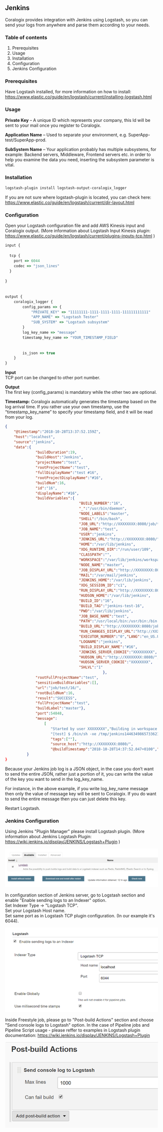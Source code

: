 ## Jenkins


Coralogix provides integration with Jenkins using Logstash, so you can send your logs from anywhere and parse them according to your needs.  

### Table of contents

1. Prerequisites
2. Usage
3. Installation
4. Configuration
5. Jenkins Configuration

### Prerequisites
Have Logstash installed, for more information on how to install: https://www.elastic.co/guide/en/logstash/current/installing-logstash.html

### Usage

**Private Key** – A unique ID which represents your company, this Id will be sent to your mail once you register to Coralogix.

**Application Name** – Used to separate your environment, e.g. SuperApp-test/SuperApp-prod.

**SubSystem Name** – Your application probably has multiple subsystems, for example: Backend servers, Middleware, Frontend servers etc. in order to help you examine the data you need, inserting the subsystem parameter is vital.

### Installation

```bash
logstash-plugin install logstash-output-coralogix_logger
```

If you are not sure where logstash-plugin is located, you can check here:  
https://www.elastic.co/guide/en/logstash/current/dir-layout.html

### Configuration

Open your Logstash configuration file and add AWS Kinesis input and Coralogix output. (More information about Logstash Input Kinesis plugin: https://www.elastic.co/guide/en/logstash/current/plugins-inputs-tcp.html )

```javascript
input {

  tcp {
    port => 6044
    codec => "json_lines"
  }

}


output {
    coralogix_logger { 
        config_params => {
            "PRIVATE_KEY" => "11111111-1111-1111-1111-111111111111"
            "APP_NAME" => "Logstash Tester"
            "SUB_SYSTEM" => "Logstash subsystem"
        } 
        log_key_name => "message"
        timestamp_key_name => "YOUR_TIMESTAMP_FIELD"


        is_json => true
    }
}  
```
**Input**  
TCP port can be changed to other port number.

**Output**  
The first key (config_params) is mandatory while the other two are optional. 

**Timestamp:**  Coralogix automatically generates the timestamp based on the log arrival time.  If you rather use your own timestamp, use the “timestamp_key_name” to specify your timestamp field, and it will be read from your log. 

```json
{ 
    "@timestamp":"2018-10-28T13:37:52.159Z",
    "host":"localhost",
    "source":"jenkins",
    "data":{   
              "buildDuration":19,
              "buildHost":"Jenkins",
              "projectName":"test",
              "rootProjectName":"test",
              "fullDisplayName":"test #16",
              "rootProjectDisplayName":"#16",
              "buildNum":16,
              "id":"16",
              "displayName":"#16",
              "buildVariables":{
                                  "BUILD_NUMBER":"16",
                                  "_":"/usr/bin/daemon",
                                  "NODE_LABELS":"master",
                                  "SHELL":"/bin/bash",
                                  "JOB_URL":"http://XXXXXXXX:8080/job/test/",
                                  "JOB_NAME":"test",
                                  "USER":"jenkins",
                                  "JENKINS_URL":"http://XXXXXXXX:8080/",
                                  "HOME":"/var/lib/jenkins",
                                  "XDG_RUNTIME_DIR":"/run/user/109",
                                  "CLASSPATH":"",
                                  "WORKSPACE":"/var/lib/jenkins/workspace/test",
                                  "NODE_NAME":"master",
                                  "JOB_DISPLAY_URL":"http://XXXXXXXX:8080/job/test/display/redirect",
                                  "MAIL":"/var/mail/jenkins",
                                  "JENKINS_HOME":"/var/lib/jenkins",
                                  "XDG_SESSION_ID":"c1",
                                  "RUN_DISPLAY_URL":"http://XXXXXXXX:8080/job/test/16/display/redirect",
                                  "HUDSON_HOME":"/var/lib/jenkins",
                                  "BUILD_ID":"16",
                                  "BUILD_TAG":"jenkins-test-16",
                                  "PWD":"/var/lib/jenkins",
                                  "JOB_BASE_NAME":"test",
                                  "PATH":"/usr/local/bin:/usr/bin:/bin:/usr/local/games:/usr/games",
                                  "BUILD_URL":"http://XXXXXXXX:8080/job/test/16/",
                                  "RUN_CHANGES_DISPLAY_URL":"http://XXXXXXXXX:8080/job/test/16/display/redirect?page=changes",
                                  "EXECUTOR_NUMBER":"0","LANG":"en_US.UTF-8",
                                  "LOGNAME":"jenkins",
                                  "BUILD_DISPLAY_NAME":"#16",
                                  "JENKINS_SERVER_COOKIE":"XXXXXXXXX",
                                  "HUDSON_URL":"http://XXXXXXXX:8080/",
                                  "HUDSON_SERVER_COOKIE":"XXXXXXXX",
                                  "SHLVL":"1"
                                             },
              "rootFullProjectName":"test",
              "sensitiveBuildVariables":[],
              "url":"job/test/16/",
              "rootBuildNum":16,
              "result":"SUCCESS",
              "fullProjectName":"test",
              "buildLabel":"master"},
              "port":54848,
              "message":
                  [
                     "Started by user XXXXXXXX","Building in workspace /var/lib/jenkins/workspace/test",
                     "[test] $ /bin/sh -xe /tmp/jenkins1446349865733621641.sh","+ echo test","test"],
                     "tags":[""],
                     "source_host":"http://XXXXXXXX:8080/",
                     "@buildTimestamp":"2018-10-28T14:37:52.047+0100","@version":1
          }
}
```
Because your Jenkins job log is a JSON object, in the case you don’t want to send the entire JSON, rather just a portion of it, you can write the value of the key you want to send in the log_key_name.

For instance, in the above example, if you write log_key_name message then only the value of message key will be sent to Coralogix. If you do want to send the entire message then you can just delete this key.

Restart Logstash.


### Jenkins Configuration

Using Jenkins "Plugin Manager" please install Logstash plugin. (More information about Jenkins Logstash Plugin: https://wiki.jenkins.io/display/JENKINS/Logstash+Plugin )

![Install Plugin](https://raw.githubusercontent.com/levkov/jenkins/master/1.PNG)

In configuration section of Jenkins server, go to Logstash section and enable "Enable sending logs to an Indexer" option.  
Set Indexer Type  -> "Logstash TCP".  
Set your Logstash	Host name.  
Set same port as in Logstash TCP plugin configuration. (In our example it's 6044).

![Configuration](https://raw.githubusercontent.com/levkov/jenkins/master/2.PNG)

Inside Freestyle job, please go to "Post-build Actions" section and choose "Send console logs to Logstash" option.
In the case of Pipeline jobs and Pipeline Script usage -  please reffer to examples in Logstash plugin documentation: https://wiki.jenkins.io/display/JENKINS/Logstash+Plugin

![Post Build](https://raw.githubusercontent.com/levkov/jenkins/master/3.PNG)

